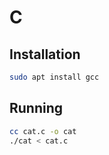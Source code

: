 # C

## Installation

```sh
sudo apt install gcc
```

## Running

```sh
cc cat.c -o cat
./cat < cat.c
```
